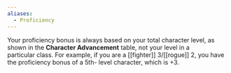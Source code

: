 ```yaml
---
aliases:
  - Proficiency
---
```

Your proficiency bonus is always based on your total character level, as shown in the **Character Advancement** table, not your level in a particular class. For example, if you are a [[fighter]] 3/[[rogue]] 2, you have the proficiency bonus of a 5th- level character, which is +3.

